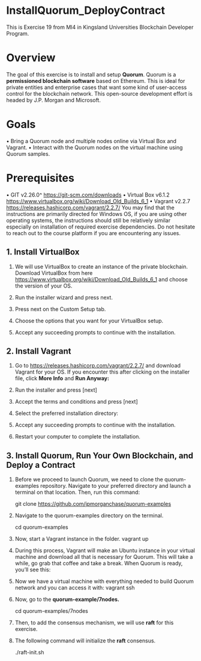 # InstallQuorum_DeployContract
This is Exercise 19 from MI4 in Kingsland Universities Blockchain Developer Program.

# Overview
The goal of this exercise is to install and setup **Quorum**. Quorum is a **permissioned blockchain software** based on
Ethereum. This is ideal for private entities and enterprise cases that want some kind of user-access control for the
blockchain network. This open-source development effort is headed by J.P. Morgan and Microsoft.

# Goals
• Bring a Quorum node and multiple nodes online via Virtual Box and Vagrant.
• Interact with the Quorum nodes on the virtual machine using Quorum samples.

# Prerequisites
• GIT v2.26.0^ https://git-scm.com/downloads
• Virtual Box v6.1.2 https://www.virtualbox.org/wiki/Download_Old_Builds_6_1
• Vagrant v2.2.7 https://releases.hashicorp.com/vagrant/2.2.7/
You may find that the instructions are primarily directed for Windows OS, if you are using other operating systems,
the instructions should still be relatively similar especially on installation of required exercise dependencies. Do not
hesitate to reach out to the course platform if you are encountering any issues.

## 1. Install VirtualBox
1. We will use VirtualBox to create an instance of the private blockchain. Download VirtualBox from here
https://www.virtualbox.org/wiki/Download_Old_Builds_6_1 and choose the version of your OS.
2. Run the installer wizard and press next.

3. Press next on the Custom Setup tab.

4. Choose the options that you want for your VirtualBox setup.

5. Accept any succeeding prompts to continue with the installation.

## 2. Install Vagrant
1. Go to https://releases.hashicorp.com/vagrant/2.2.7/ and download Vagrant for your OS.
If you encounter this after clicking on the installer file, click **More Info** and **Run Anyway:**

2. Run the installer and press [next]

3. Accept the terms and conditions and press [next]

4. Select the preferred installation directory:

5. Accept any succeeding prompts to continue with the installation.
6. Restart your computer to complete the installation.

## 3. Install Quorum, Run Your Own Blockchain, and Deploy a Contract
1. Before we proceed to launch Quorum, we need to clone the quorum-examples repository.
Navigate to your preferred directory and launch a terminal on that location. Then, run this command:

    git clone https://github.com/jpmorganchase/quorum-examples

2. Navigate to the quorum-examples directory on the terminal.

    cd quorum-examples

3. Now, start a Vagrant instance in the folder.
vagrant up

4. During this process, Vagrant will make an Ubuntu instance in your virtual machine and download all that is
necessary for Quorum. This will take a while, go grab that coffee and take a break.
When Quorum is ready, you’ll see this:

5. Now we have a virtual machine with everything needed to build Quorum network and you can access it with:
vagrant ssh

6. Now, go to the **quorum-example/7nodes.**

    cd quorum-examples/7nodes
7. Then, to add the consensus mechanism, we will use **raft** for this exercise.
8. The following command will initialize the **raft** consensus.

    ./raft-init.sh
